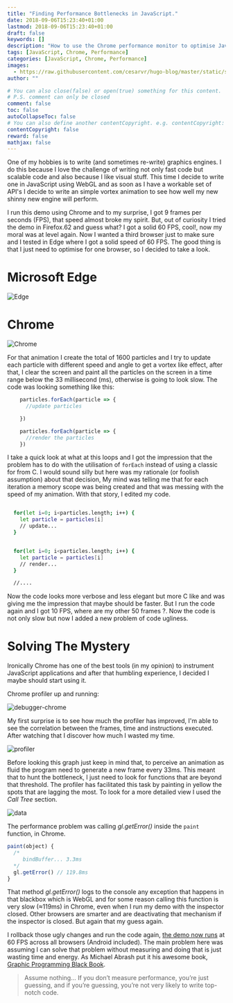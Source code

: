 ```yaml
---
title: "Finding Performance Bottlenecks in JavaScript."
date: 2018-09-06T15:23:40+01:00
lastmod: 2018-09-06T15:23:40+01:00
draft: false
keywords: []
description: "How to use the Chrome performance monitor to optimise JavaScript performance."
tags: [JavaScript, Chrome, Performance]
categories: [JavaScript, Chrome, Performance]
images:
  - https://raw.githubusercontent.com/cesarvr/hugo-blog/master/static/static/logo/js.png
author: ""

# You can also close(false) or open(true) something for this content.
# P.S. comment can only be closed
comment: false
toc: false
autoCollapseToc: false
# You can also define another contentCopyright. e.g. contentCopyright: "This is another copyright."
contentCopyright: false
reward: false
mathjax: false
---
```


One of my hobbies is to write (and sometimes re-write) graphics engines. I do this because I love the challenge of writing not only fast code but scalable code and also because I like visual stuff. This time I decide to write one in JavaScript using WebGL and as soon as I have a workable set of API's I decide to write an simple vortex animation to see how well my new shinny new engine will perform.  

<!--more-->

I run this demo using Chrome and to my surprise, I got 9 frames per seconds (FPS), that speed almost broke my spirit. But, out of curiosity I tried the demo in Firefox.62 and guess what? I got a solid 60 FPS, cool!, now my moral was at level again. Now I wanted a third browser just to make sure and I tested in Edge where I got a solid speed of 60 FPS. The good thing is that I just need to optimise for one browser, so I decided to take a look.

**Microsoft Edge**
==================

![Edge](https://raw.githubusercontent.com/cesarvr/hugo-blog/master/static/js-performance/vortex-edge.gif)

**Chrome**
==================
![Chrome](https://raw.githubusercontent.com/cesarvr/hugo-blog/master/static/js-performance/vortex-chrome.gif)


For that animation I create the total of 1600 particles and I try to update each particle with different speed and angle to get a vortex like effect, after that, I clear the screen and paint all the particles on the screen in a time range below the 33 millisecond (ms), otherwise is going to look slow. The code was looking something like this:


```js
    particles.forEach(particle => {
      //update particles

    })

    particles.forEach(particle => {
      //render the particles
    })
```

I take a quick look at what at this loops and I got the impression that the problem has to do with the utilisation of ```forEach``` instead of using a classic for from C. I would sound silly but here was my rationale (or foolish assumption) about that decision, My mind was telling me that for each iteration a memory scope was being created and that was messing with the speed of my animation. With that story, I edited my code.  

```sh

  for(let i=0; i<particles.length; i++) {
    let particle = particles[i]
    // update...
  }


  for(let i=0; i<particles.length; i++) {
    let particle = particles[i]
    // render...
  }

  //....
```

Now the code looks more verbose and less elegant but more C like and was giving me the impression that maybe should be faster. But I run the code again and I got 10 FPS, where are my other 50 frames ?. Now the code is not only slow but now I added a new problem of code ugliness.


# Solving The Mystery

Ironically Chrome has one of the best tools (in my opinion) to instrument JavaScript applications and after that humbling experience, I decided I maybe should start using it.

Chrome profiler up and running:

![debugger-chrome](https://raw.githubusercontent.com/cesarvr/hugo-blog/master/static/js-performance/debugger-chrome.gif)

My first surprise is to see how much the profiler has improved, I'm able to see the correlation between the frames, time and instructions executed. After watching that I discover how much I wasted my time.

![profiler](https://raw.githubusercontent.com/cesarvr/hugo-blog/master/static/js-performance/profiling.PNG)

Before looking this graph just keep in mind that, to perceive an animation as fluid the program need to generate a new frame every 33ms. This meant that to hunt the bottleneck, I just need to look for functions that are beyond that threshold. The profiler has facilitated this task by painting in yellow the spots that are lagging the most. To look for a more detailed view I used the *Call Tree* section.

![data](https://raw.githubusercontent.com/cesarvr/hugo-blog/master/static/js-performance/data!!.PNG)

The performance problem was calling *gl.getError()* inside the ```paint``` function, in Chrome.

```js
paint(object) {
  /*
     bindBuffer... 3.3ms
  */
  gl.getError() // 119.8ms  
}

```

That method *gl.getError()* logs to the console any exception that happens in that blackbox which is WebGL and for some reason calling this function is very slow (≈119ms) in Chrome, even when I run my demo with the inspector closed. Other browsers are smarter and are deactivating that mechanism if the inspector is closed. But again that my guess again.

I rollback those ugly changes and run the code again, [the demo now runs](http://webgl-hello01.7e14.starter-us-west-2.openshiftapps.com/gl_point/) at 60 FPS across all browsers (Android included). The main problem here was assuming I can solve that problem without measuring and doing that is just wasting time and energy. As Michael Abrash put it his awesome book, [Graphic Programming Black Book](http://www.jagregory.com/abrash-black-book/#understanding-high-performance).

> Assume nothing... If you don’t measure performance, you’re just guessing, and if you’re guessing, you’re not very likely to write top-notch code.    
